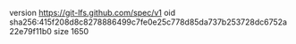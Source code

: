 version https://git-lfs.github.com/spec/v1
oid sha256:415f208d8c8278886499c7fe0e25c778d85da737b253728dc6752a22e79f11b0
size 1650
